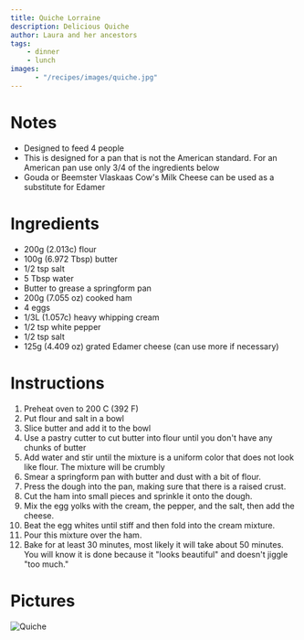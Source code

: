 ```yaml
---
title: Quiche Lorraine
description: Delicious Quiche
author: Laura and her ancestors
tags:
    - dinner
    - lunch
images:
      - "/recipes/images/quiche.jpg"
---
```


# Notes

* Designed to feed 4 people
* This is designed for a pan that is not the American standard. For an American pan use only 3/4 of the ingredients below
* Gouda or Beemster Vlaskaas Cow's Milk Cheese can be used as a substitute for Edamer

# Ingredients

* 200g (2.013c) flour
* 100g (6.972 Tbsp) butter
* 1/2 tsp salt
* 5 Tbsp water
* Butter to grease a springform pan
* 200g (7.055 oz) cooked ham
* 4 eggs
* 1/3L (1.057c) heavy whipping cream
* 1/2 tsp white pepper
* 1/2 tsp salt
* 125g (4.409 oz) grated Edamer cheese (can use more if necessary)

# Instructions

1. Preheat oven to 200 C (392 F)
1. Put flour and salt in a bowl
1. Slice butter and add it to the bowl
1. Use a pastry cutter to cut butter into flour until you don't have any chunks of butter
1. Add water and stir until the mixture is a uniform color that does not look like flour. The mixture will be crumbly
1. Smear a springform pan with butter and dust with a bit of flour.
1. Press the dough into the pan, making sure that there is a raised crust.
1. Cut the ham into small pieces and sprinkle it onto the dough.
1. Mix the egg yolks with the cream, the pepper, and the salt, then add the cheese.
1. Beat the egg whites until stiff and then fold into the cream mixture.
1. Pour this mixture over the ham.
1. Bake for at least 30 minutes, most likely it will take about 50 minutes. You will know it is done because it "looks beautiful" and doesn't jiggle "too much."

# Pictures

![Quiche](../images/quiche.jpg)